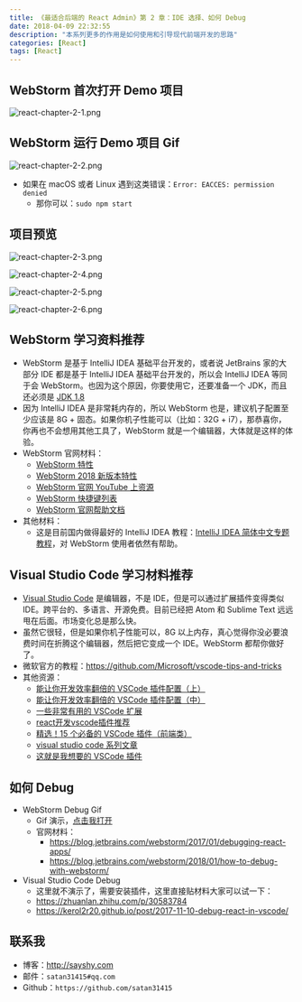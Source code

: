 ```yaml
---
title: 《最适合后端的 React Admin》第 2 章：IDE 选择、如何 Debug
date: 2018-04-09 22:32:55
description: "本系列更多的作用是如何使用和引导现代前端开发的思路"
categories: [React]
tags: [React]
---
```



## WebStorm 首次打开 Demo 项目

![react-chapter-2-1.png](https://upload-images.jianshu.io/upload_images/1853136-99a21da4177fa842.png?imageMogr2/auto-orient/strip%7CimageView2/2/w/1240)

## WebStorm 运行 Demo 项目 Gif

![react-chapter-2-2.png](https://upload-images.jianshu.io/upload_images/1853136-54fa73f0065b7801.png?imageMogr2/auto-orient/strip%7CimageView2/2/w/1240)

- 如果在 macOS 或者 Linux 遇到这类错误：`Error: EACCES: permission denied`
  - 那你可以：`sudo npm start`

## 项目预览

![react-chapter-2-3.png](https://upload-images.jianshu.io/upload_images/1853136-f5e862736137d852.png?imageMogr2/auto-orient/strip%7CimageView2/2/w/1240)

![react-chapter-2-4.png](https://upload-images.jianshu.io/upload_images/1853136-3bf877dda01772ac.png?imageMogr2/auto-orient/strip%7CimageView2/2/w/1240)

![react-chapter-2-5.png](https://upload-images.jianshu.io/upload_images/1853136-752a4af6d30b84fe.png?imageMogr2/auto-orient/strip%7CimageView2/2/w/1240)

![react-chapter-2-6.png](https://upload-images.jianshu.io/upload_images/1853136-c2df28a828055561.png?imageMogr2/auto-orient/strip%7CimageView2/2/w/1240)


## WebStorm 学习资料推荐

- WebStorm 是基于 IntelliJ IDEA 基础平台开发的，或者说 JetBrains 家的大部分 IDE 都是基于 IntelliJ IDEA 基础平台开发的，所以会 IntelliJ IDEA 等同于会 WebStorm。也因为这个原因，你要使用它，还要准备一个 JDK，而且还必须是 [JDK 1.8](http://www.oracle.com/technetwork/java/javase/downloads/index.html)
- 因为 IntelliJ IDEA 是非常耗内存的，所以 WebStorm 也是，建议机子配置至少应该是 8G + 固态。如果你机子性能可以（比如：32G + i7），那恭喜你，你再也不会想用其他工具了，WebStorm 就是一个编辑器，大体就是这样的体验。
- WebStorm 官网材料：
    - [WebStorm 特性](https://www.jetbrains.com/webstorm/features/)
    - [WebStorm 2018 新版本特性](https://www.jetbrains.com/webstorm/whatsnew/)
    - [WebStorm 官网 YouTube 上资源](https://www.youtube.com/playlist?list=PLQ176FUIyIUYnLuYVKM6JhVd6ukPgzdW7)
    - [WebStorm 快捷键列表](https://resources.jetbrains.com/storage/products/webstorm/docs/WebStorm_ReferenceCard.pdf)
    - [WebStorm 官网帮助文档](https://www.jetbrains.com/help/webstorm/install-and-set-up-product.html)
- 其他材料：
    - 这是目前国内做得最好的 IntelliJ IDEA 教程：[IntelliJ IDEA 简体中文专题教程](https://github.com/judasn/IntelliJ-IDEA-Tutorial)，对 WebStorm 使用者依然有帮助。

## Visual Studio Code 学习材料推荐

- [Visual Studio Code](https://code.visualstudio.com/) 是编辑器，不是 IDE，但是可以通过扩展插件变得类似 IDE。跨平台的、多语言、开源免费。目前已经把 Atom 和 Sublime Text 远远甩在后面。市场变化总是那么快。
- 虽然它很轻，但是如果你机子性能可以，8G 以上内存，真心觉得你没必要浪费时间在折腾这个编辑器，然后把它变成一个 IDE。WebStorm 都帮你做好了。
- 微软官方的教程：<https://github.com/Microsoft/vscode-tips-and-tricks>
- 其他资源：
    - [能让你开发效率翻倍的 VSCode 插件配置（上）](https://juejin.im/post/5a08d1d6f265da430f31950e)
    - [能让你开发效率翻倍的 VSCode 插件配置（中）](https://juejin.im/post/5ad13d8a6fb9a028ce7c0721)
    - [一些非常有用的 VSCode 扩展](https://zhuanlan.zhihu.com/p/29553584)
    - [react开发vscode插件推荐](https://github.com/sundaypig/blog/issues/2)
    - [精选！15 个必备的 VSCode 插件（前端类）](https://zhuanlan.zhihu.com/p/27905838)
    - [visual studio code 系列文章](http://i5ting.github.io/vsc/)
    - [这就是我想要的 VSCode 插件](https://zhuanlan.zhihu.com/p/36020180)
	
## 如何 Debug

- WebStorm Debug Gif
	- Gif 演示，[点击我打开](/static/images/2018/react-chapter-4-8.gif)
	- 官网材料：
		- <https://blog.jetbrains.com/webstorm/2017/01/debugging-react-apps/>
		- <https://blog.jetbrains.com/webstorm/2018/01/how-to-debug-with-webstorm/>
- Visual Studio Code Debug
	- 这里就不演示了，需要安装插件，这里直接贴材料大家可以试一下：
	- <https://zhuanlan.zhihu.com/p/30583784>
	- <https://kerol2r20.github.io/post/2017-11-10-debug-react-in-vscode/>


## 联系我

- 博客：<http://sayshy.com>
- 邮件：`satan31415#qq.com`
- Github：`https://github.com/satan31415`
